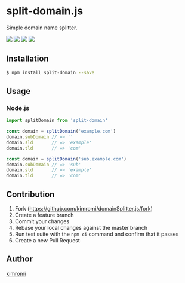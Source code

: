 split-domain.js
===============

Simple domain name splitter.

<a href="https://www.npmjs.com/package/split-domain" title="npm"><img src="http://img.shields.io/npm/v/split-domain.svg?style=flat-square"></a>
<a href="https://travis-ci.org/kimromi/split-domain.js" title="travis"><img src="https://img.shields.io/travis/kimromi/split-domain.js.svg?style=flat-square"></a>
<a href="https://coveralls.io/github/kimromi/split-domain.js" title="coveralls"><img src="https://img.shields.io/coveralls/kimromi/split-domain.js.svg?style=flat-square"></a>
<a href="https://github.com/kimromi/split-domain.js/blob/master/MIT-LICENSE" title="MIT License"><img src="https://img.shields.io/badge/license-MIT-blue.svg?style=flat-square"></a>

Installation
------------

```sh
$ npm install split-domain --save
```

Usage
-----

### Node.js

```javascript
import splitDomain from 'split-domain'

const domain = splitDomain('example.com')
domain.subDomain // => ''
domain.sld       // => 'example'
domain.tld       // => 'com'

const domain = splitDomain('sub.example.com')
domain.subDomain // => 'sub'
domain.sld       // => 'example'
domain.tld       // => 'com'
```

Contribution
------------

1. Fork (https://github.com/kimromi/domainSplitter.js/fork)
1. Create a feature branch
1. Commit your changes
1. Rebase your local changes against the master branch
1. Run test suite with the `npm ci` command and confirm that it passes
1. Create a new Pull Request

Author
------

[kimromi](https://github.com/kimromi)
